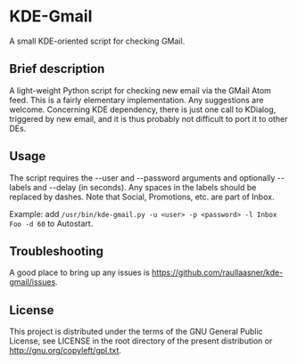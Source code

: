 KDE-Gmail
=========

A small KDE-oriented script for checking GMail.

Brief description
-----------------

A light-weight Python script for checking new email via the GMail Atom feed. This is a fairly elementary implementation. Any suggestions are welcome. Concerning KDE dependency, there is just one call to KDialog, triggered by new email, and it is thus probably not difficult to port it to other DEs.

Usage
-----

The script requires the --user and --password arguments and optionally --labels and --delay (in seconds). Any spaces in the labels should be replaced by dashes. Note that Social, Promotions, etc. are part of Inbox.

Example: add `/usr/bin/kde-gmail.py -u <user> -p <password> -l Inbox Foo -d 60` to Autostart.

Troubleshooting
---------------

A good place to bring up any issues is https://github.com/raullaasner/kde-gmail/issues.

License
-------

This project is distributed under the terms of the GNU General Public License, see LICENSE in the root directory of the present distribution or http://gnu.org/copyleft/gpl.txt.
